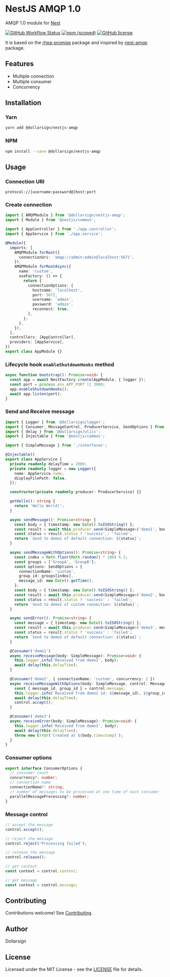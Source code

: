 # NestJS AMQP 1.0

AMQP 1.0 module for [Nest][5]

[![GitHub Workflow Status](https://img.shields.io/github/workflow/status/dollarsignteam/nestjs-amqp/Node.js%20Package?logo=github)][1]
[![npm (scoped)](https://img.shields.io/npm/v/@dollarsign/nestjs-amqp?logo=npm)][2]
[![GitHub license](https://img.shields.io/github/license/dollarsignteam/nestjs-amqp)][3]

It is based on the [rhea-promise][6] package and inspired by [nest-amqp][7] package.

## Features

- Multiple connection
- Multiple consumer
- Concurrency

## Installation

### Yarn

```bash
yarn add @dollarsign/nestjs-amqp
```

### NPM

```bash
npm install --save @dollarsign/nestjs-amqp
```

## Usage

### Connection URI

```text
protocol://[username:password@]host:port
```

### Create connection

```typescript
import { AMQPModule } from '@dollarsign/nestjs-amqp';
import { Module } from '@nestjs/common';

import { AppController } from './app.controller';
import { AppService } from './app.service';

@Module({
  imports: [
    AMQPModule.forRoot({
      connectionUri: 'amqp://admin:admin@localhost:5671',
    }),
    AMQPModule.forRootAsync({
      name: 'custom',
      useFactory: () => {
        return {
          connectionOptions: {
            hostname: 'localhost',
            port: 5672,
            username: 'admin',
            password: 'admin',
            reconnect: true,
          },
        };
      },
    }),
  ],
  controllers: [AppController],
  providers: [AppService],
})
export class AppModule {}
```

### Lifecycle hook `enableShutdownHooks` method

```typescript
async function bootstrap(): Promise<void> {
  const app = await NestFactory.create(AppModule, { logger });
  const port = process.env.APP_PORT || 3000;
  app.enableShutdownHooks();
  await app.listen(port);
}
```

### Send and Receive message

```typescript
import { Logger } from '@dollarsign/logger';
import { Consumer, MessageControl, ProducerService, SendOptions } from '@dollarsign/nestjs-amqp';
import { delay } from '@dollarsign/utils';
import { Injectable } from '@nestjs/common';

import { SimpleMessage } from './interfaces';

@Injectable()
export class AppService {
  private readonly delayTime = 2000;
  private readonly logger = new Logger({
    name: AppService.name,
    displayFilePath: false,
  });

  constructor(private readonly producer: ProducerService) {}

  getHello(): string {
    return 'Hello World!';
  }

  async sendMessage(): Promise<string> {
    const body = { timestamp: new Date().toISOString() };
    const result = await this.producer.send<SimpleMessage>('demo1', body);
    const status = result.status ? 'success' : 'failed';
    return `Send to demo1 of default connection: ${status}`;
  }

  async sendMessageWithOptions(): Promise<string> {
    const index = Math.floor(Math.random() * 100) % 2;
    const groups = ['GroupA', 'GroupB'];
    const options: SendOptions = {
      connectionName: 'custom',
      group_id: groups[index],
      message_id: new Date().getTime(),
    };
    const body = { timestamp: new Date().toISOString() };
    const result = await this.producer.send<SimpleMessage>('demo2', body, options);
    const status = result.status ? 'success' : 'failed';
    return `Send to demo2 of custom connection: ${status}`;
  }

  async sendError(): Promise<string> {
    const message = { timestamp: new Date().toISOString() };
    const result = await this.producer.send<SimpleMessage>('demo3', message);
    const status = result.status ? 'success' : 'failed';
    return `Send to demo3 of default connection: ${status}`;
  }

  @Consumer('demo1')
  async receiveMessage(body: SimpleMessage): Promise<void> {
    this.logger.info('Received from demo1', body);
    await delay(this.delayTime);
  }

  @Consumer('demo2', { connectionName: 'custom', concurrency: 2 })
  async receiveMessageWithOptions(body: SimpleMessage, control: MessageControl): Promise<void> {
    const { message_id, group_id } = control.message;
    this.logger.info(`Received from demo2 id: ${message_id}, ${group_id}`, body);
    await delay(this.delayTime);
    control.accept();
  }

  @Consumer('demo3')
  async receiveError(body: SimpleMessage): Promise<void> {
    this.logger.info('Received from demo3', body);
    await delay(this.delayTime);
    throw new Error(`Created at ${body.timestamp}`);
  }
}
```

### Consumer options

```typescript
export interface ConsumerOptions {
  // consumer count
  concurrency?: number;
  // connection name
  connectionName?: string;
  // number of messages to be processed at one time of each consumer
  parallelMessageProcessing?: number;
}
```

### Message control

```typescript
// accept the message
control.accept();

// reject the message
control.reject('Processing failed');

// release the message
control.release();

// get context
const context = control.context;

// get message
const context = control.message;
```

## Contributing

Contributions welcome! See [Contributing][4].

## Author

Dollarsign

## License

Licensed under the MIT License - see the [LICENSE][3] file for details.

[1]: https://github.com/dollarsignteam/nestjs-amqp
[2]: https://www.npmjs.com/package/@dollarsign/nestjs-amqp
[3]: https://github.com/dollarsignteam/nestjs-amqp/blob/main/LICENSE
[4]: https://github.com/dollarsignteam/nestjs-amqp/blob/main/CONTRIBUTING.md
[5]: https://github.com/nestjs/nest
[6]: https://www.npmjs.com/package/rhea-promise
[7]: https://github.com/team-supercharge/nest-amqp
